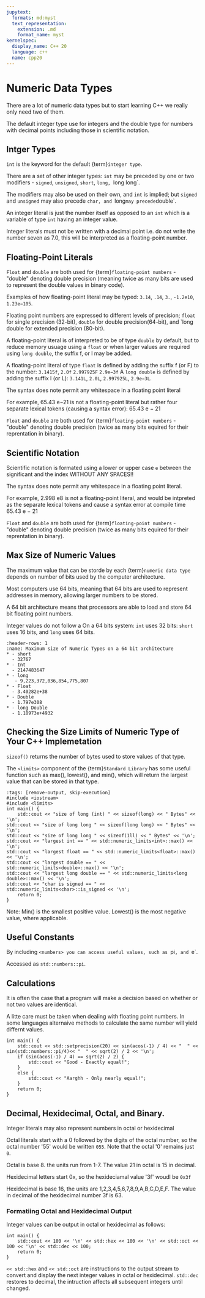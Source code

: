 ```yaml
---
jupytext:
  formats: md:myst
  text_representation:
    extension: .md
    format_name: myst
kernelspec:
  display_name: C++ 20
  language: c++
  name: cpp20
---
```


# Numeric Data Types

There are a lot of numeric data types but to start learning C++ we really only need two of them.

The default integer type use for integers and the double type for numbers with decimal points including those in scientific notation.


## Intger Types

`int` is the keyword for the default {term}`integer type`. 

There are a set of other integer types: `int` may be preceded by one or two modifiers - `signed`, `unsigned`, `short`, `long, `long long`. 

The modifiers may also be used on their own, and `int` is implied; but `signed` and `unsigned` may also precede `char, and `long` may precede `double`.

An integer literal is just the number itself as opposed to an `int` which is a variable of type `int` having an integer value.

Integer literals must not be written with a decimal point i.e. do not write the number seven as 7.0, this will be interpreted as a floating-point number.

## Floating-Point Literals
`Float` and `double` are both used for {term}`floating-point numbers` - "double" denoting double precision (meaning twice as many bits are used to represent the double values in binary code).

Examples of how floating-point literal may be typed: `3.14`, `.14`, `3.`, `-1.2e10`, `1.23e−105`.

Floating point numbers are expressed to different levels of precision; `float` for single precision (32-bit), `double` for double precision(64-bit), and `long double for extended precision (80-bit).

A floating-point literal is of interpreted to be of type `double` by default, but to reduce memory usuage using a `float` or when larger values are required using `long double`, the suffix f, or l may be added.

A floating-point literal of type `float` is defined by adding the suffix f (or F) to the number: `3.1415f`, `2.0f` `2.997925F` `2.9e−3f`
A `long double` is defined by adding the suffix l (or L): `3.141L`, `2.0L`, `2.997925L`, `2.9e−3L`.


The syntax does note permit any whitespace in a floating point literal 

For example, 65.43 e−21 is not a floating-point literal but rather four separate lexical tokens (causing a syntax error):
65.43 e − 21

`Float` and `double` are both used for {term}`floating-point numbers` - "double" denoting double precision (twice as many bits equired for their reprentation in binary).

## Scientific Notation

Scientific notation is formated using a lower or upper case `e` between the significant and the index WITHOUT ANY SPACES!!   

The syntax does note permit any whitespace in a floating point literal. 

For example, 2.998 e8 is not a floating-point literal, and would be intpreted as the separate lexical tokens and cause a syntax error at compile time
65.43 e − 21

`Float` and `double` are both used for {term}`floating-point numbers` - "double" denoting double precision (twice as many bits equired for their reprentation in binary).




## Max Size of Numeric Values
The maximum value that can be storde by each {term}`numeric data type` depends on number of bits used by the computer architecture. 

Most computers use 64 bits, meaning that 64 bits are used to represent addresses in memory, allowing larger numbers to be stored.

A 64 bit architecture means that processors are able to load and store 64 bit floating point numbers.

Integer values do not follow a 
On a 64 bits system: `int` uses 32 bits: `short` uses 16 bits, and `long` uses 64 bits.

```{list-table}
:header-rows: 1
:name: Maximum size of Numeric Types on a 64 bit architecture
* - short
  - 32767
* - Int
  - 2147483647
* - long
   - 9,223,372,036,854,775,807
* - Float
  - 3.40282e+38
* - Double  
  - 1.797e308
* - long Double  
  - 1.18973e+4932 
```

## Checking the Size Limits of Numeric Type of Your C++ Implemetation

`sizeof()` returns the number of bytes used to store values of that type.

The `<limits>` component of the {term}`Standard Library` has some useful function such as max(), lowest(), and min(), which will return the largest value that can be stored in that type.

```{code-cell}
:tags: [remove-output, skip-execution]
#include <iostream>
#include <limits>
int main() {
	std::cout << "size of long (int) " << sizeof(long) << " Bytes" << '\n';
std::cout << "size of long long " << sizeof(long long) << " Bytes" << '\n';
std::cout << "size of long long " << sizeof(1ll) << " Bytes" << '\n';
std::cout << "largest int == " << std::numeric_limits<int>::max() << '\n';
std::cout << "largest float == " << std::numeric_limits<float>::max() << '\n';
std::cout << "largest double == " << std::numeric_limits<double>::max() << '\n';
std::cout << "largest long double == " << std::numeric_limits<long double>::max() << '\n';
std::cout << "char is signed == " << std::numeric_limits<char>::is_signed << '\n';
	return 0;
}
```
Note: Min() is the smallest positive value. Lowest() is the most negative value, where applicable.

## Useful Constants

By including `<numbers> you can access useful values, such as `pi`, and `e`.

Accessed as `std::numbers::pi`.

## Calculations

It is often the case that a program will make a decision based on whether or not two values are identical.

A litte care must be taken when dealing with floating point numbers. In some languages alternaive methods to calculate the same number will yield differnt values.

```{code-cell}
int main() {
	std::cout << std::setprecision(20) << sin(acos(-1) / 4) << "  " << sin(std::numbers::pi/4)<< "  " << sqrt(2) / 2 << '\n';
	if (sin(acos(-1) / 4) == sqrt(2) / 2) {
		std::cout << "Good - Exactly equal!";
	}
	else {
		std::cout << "Aarghh - Only nearly equal!";
	}
	return 0;
}
```



## Decimal, Hexidecimal, Octal, and Binary.

Integer literals may also represent numbers in octal or hexidecimal

Octal literals start with a 0 followed by the digits of the octal number, so the octal number '55' would be written `055`. Note that the octal '0' remains just `0`.

Octal is base 8. the units run from 1-7. The value 21 in octal is 15 in decimal.

Hexidecimal letters start 0x, so the hexideciamal value '3f' woudl be `0x3f`

Hexidecimal is base 16, the units are 1,2,3,4,5,6,7,8,9,A,B,C,D,E,F. The value in decimal of the hexidecimal number 3f is 63.


### Formatiing Octal and Hexidecimal Output

Integer values can be output in octal or hexidecimal as follows:

```{code-cell} cpp
int main() {
	std::cout << 100 << '\n' << std::hex << 100 << '\n' << std::oct << 100 << '\n' << std::dec << 100;
	return 0;
}
```
`<< std::hex` and `<< std::oct` are instructions to the output stream to convert and display the next integer values in octal or hexidecimal. 
`std::dec` restores to decimal, the intruction affects all subsequent integers until changed.
